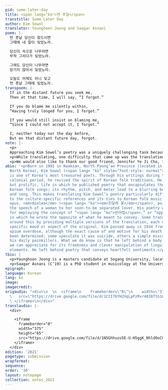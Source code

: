 ```yaml
---
pid: some-later-day
title: <span lang="ko">먼 후일</span>
transtitle: Some Later Day
author: Kim Sowol
translator: Younghoon Jeong and Saagar Asnani
poem: |-
  먼 훗날 당신이 찾으시면
  그때에 내 말이 잊었노라.

  당신이 속으로 나무라면
  무척 그리다가 잊었노라.

  그래도 당신이 나무라면
  믿기지 않아서 잊었노라.

  오늘도 어제도 아니 잊고
  먼 훗날 그때에 잊었노라.
transpoem: |-
  If in the distant future you seek me,
  Then at that time, I will say, “I forgot.”

  If you do blame me silently within,
  “Having truly longed for you, I forgot.”

  If you would still insist on blaming me,
  “Since I could not accept it, I forgot.”

  I, neither today nor the day before,
  But on that distant future day, forgot.
note: |-
  <p>
  Approaching Kim Sowol’s poetry was a uniquely challenging task because of its ties to Korean folk songs, its economical use of language, and its tight metrical structure. Though it is composed of but eight short lines, Kim takes the reader on a journey of heartbreak, inner conflict, and eventual catharsis through the poem. While translating, we wanted to preserve three key elements of the original: the decasyllabic metrical structure, the alternating end repetition of the conditional tense with the word “forgot” (<span lang= "ko">잊었노라</span>), and the facile movement between narration and direct speech. We hoped to bring out his nuanced emotions in English without obfuscating the beautiful Korean words from which they arose.</p>
  <p>While translating, one difficulty that came up was the translation of the title. <span lang= "ko">먼 후일</span> (derived from the Chinese character <span lang= "zh">後日</span>) is an idiomatic expression that differs from the commonly used Korean word for future, <span lang= "ko">미래</span>, in that it indicates a far-off day, a day that comes later, or one that will never come to pass. Though our initial instinct was to translate it as “future day,” that would have effaced its semantic clarity through the idiom, so we chose to use “Some later day”: one which may or may not ever occur. Kim also uses the word <span lang= "ko">흣날</span> in the body of the poem, which is very close to <span lang= "ko">후일</span>, but with a greater emphasis on time elapsed. Since a literal translation could easily become very wordy here (e.g. “on a far off day that is yet to come”), we instead chose the phrase “distant future” to stand in for the multiplicity of <span lang= "ko">흣날</span>.</p>
  <p>We would also like to thank our good friend, Jennifer Ye Ji Cho, for her insightful feedback and nuanced comments on how to capture the poetic Korean in English.</p>
abio: '<p>Born in 1902 in Kwaksan, North Pyong’an Province (located in present-day
  North Korea), Kim Sowol (<span lang= "ko" style="font-style: normal">김소월</span>)
  is one of Korea’s most treasured poets. Through his writings during the Japanese
  colonial period, he revived the spirit of Korean folk traditions. He lived a short,
  but prolific, life in which he published poetry that encapsulates the spirit of
  Korean folk songs; its rhythm, pitch, and meter lead to a blurring between language
  and song. This makes translating Kim Sowol’s poetry particularly difficult, due
  to the culture-specific references and its ties to Korean folk music. His magnum
  opus, <em>Azalea</em> (<span lang= "ko"><em>진달래 꽃</em></span>), poignantly captures
  the speech of a woman to her soon-to-be separated lover. His poetry was also famous
  for employing the concept of “<span lang= "ko">반어법</span>,” or “opposite practice,”
  in which he wrote the opposite of what he meant to convey. Some translators work
  around this by providing multiple versions of the translation, each capturing a
  specific mood or aspect of the original. Kim passed away in 1934 from a suspected
  opium overdose, although the exact cause of and motive for his death have never
  been determined; some speculate it was suicide, others a simple miscalculation of
  his daily painkillers. What we do know is that he left behind a body of poetry that
  we can appreciate for its frankness and clever manipulation of linguistic and musical
  elements. He left behind poetry that conveys heartfelt sentiments.</p>'
tbio: |
  <p>Younghoon Jeong is a masters candidate at Sogang University, located in Seoul, Korea. He studies natural language processing, and is especially interested in ethical considerations of AI. He loves to code, and often finds himself doing so at midnight while enjoying lo-fi music. Younghoon received his BA as a double major in Chinese culture and computer science. While studying abroad at Tsinghua University (Beijing, China), he realized that he loves interacting with people of varying cultural backgrounds; this has been a huge inspiration for him to take on learning foreign languages like English and Mandarin Chinese, as well as travel across the world (before COVID-19). In his free time, Younghoon likes to rap, play badminton, and drink <em>pu’er</em> tea.</p>
  <p>Saagar Asnani (C’19) is a PhD student in musicology at the University of California, Berkeley. A medievalist, linguist, and poetry enthusiast, Saagar is fascinated by how music and language overlap, interact, and work together in myriad ways within our world. A scholar of medieval French musical genres, he believes that by studying the soundscapes of the past we can learn more about the structures and dynamics of human communication and perception today. He has been learning Korean for the past five years, and this is his first foray into translating Korean poetry to English. His research on medieval music has also immersed him in Latin and Middle French. As a graduating senior at Penn in 2019, he was awarded the Clifton C. Cherpack Prize in French Studies. In his free time, Saagar enjoys playing viola and is an active member of UC Berkeley’s Symphony Orchestra.</p>
epigraph: 
language: Korean
lang: ko
image: 
imagecredit: 
origaudio: "<div>\n  \n  <iframe\n    frameborder=\"0\"\n    width=\"375\"\n    height=\"65\"\n
  \   src=\"https://drive.google.com/file/d/1CtI76YH2UqLpPzRvr48I8ftG1KVcFWYK/preview\">\n
  \ </iframe>\n</div>"
translaudio: |-
  <div>

    <iframe
      frameborder="0"
      width="375"
      height="65"
      src="https://drive.google.com/file/d/1N5Ghhuzo5E-U-H5ggK_NhldOoC0YrDlQ/preview">
    </iframe>
  </div>
edition: '2021'
pagetype: submission
wrapformat: 
sequence: 
order: '30'
layout: notepage
collection: notes_2021
---
```

